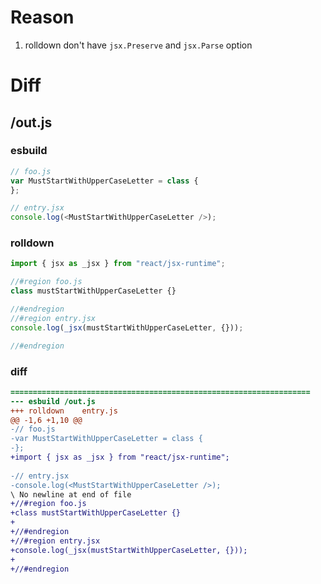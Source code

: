 # Reason
1. rolldown don't have `jsx.Preserve` and `jsx.Parse` option 
# Diff
## /out.js
### esbuild
```js
// foo.js
var MustStartWithUpperCaseLetter = class {
};

// entry.jsx
console.log(<MustStartWithUpperCaseLetter />);
```
### rolldown
```js
import { jsx as _jsx } from "react/jsx-runtime";

//#region foo.js
class mustStartWithUpperCaseLetter {}

//#endregion
//#region entry.jsx
console.log(_jsx(mustStartWithUpperCaseLetter, {}));

//#endregion

```
### diff
```diff
===================================================================
--- esbuild	/out.js
+++ rolldown	entry.js
@@ -1,6 +1,10 @@
-// foo.js
-var MustStartWithUpperCaseLetter = class {
-};
+import { jsx as _jsx } from "react/jsx-runtime";
 
-// entry.jsx
-console.log(<MustStartWithUpperCaseLetter />);
\ No newline at end of file
+//#region foo.js
+class mustStartWithUpperCaseLetter {}
+
+//#endregion
+//#region entry.jsx
+console.log(_jsx(mustStartWithUpperCaseLetter, {}));
+
+//#endregion

```
